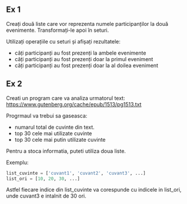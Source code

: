 ## Ex 1

Creați două liste care vor reprezenta numele participanților la două evenimente. Transformați-le apoi în seturi.

Utilizați operațiile cu seturi și afișați rezultatele:

* câți participanți au fost prezenți la ambele evenimente
* câți participanți au fost prezenți doar la primul eveniment
* câți participanți au fost prezenți doar la al doilea eveniment

## Ex 2

Creati un program care va analiza urmatorul text: https://www.gutenberg.org/cache/epub/1513/pg1513.txt

Progrmaul va trebui sa gaseasca:

* numarul total de cuvinte din text.
* top 30 cele mai utilizate cuvinte
* top 30 cele mai putin utilizate cuvinte

Pentru a stoca informatia, puteti utiliza doua liste.

Exemplu:

```python
list_cuvinte = ['cuvant1', 'cuvant2', 'cuvant3', ...]
list_ori = [10, 20, 30, ...]
```

Astfel fiecare indice din list_cuvinte va corespunde cu indicele in list_ori, unde cuvant3 e intalnit de 30 ori.

